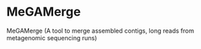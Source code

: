 MeGAMerge
=========

MeGAMerge (A tool to merge assembled contigs, long reads from metagenomic sequencing runs)
